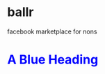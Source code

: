 # ballr
facebook marketplace for nons


<h1 style="color:blue;">A Blue Heading</h1>




























